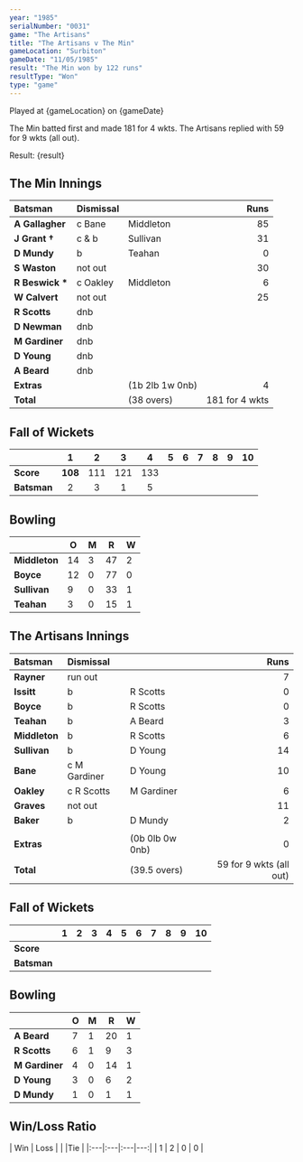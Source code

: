 ```yaml
---
year: "1985"
serialNumber: "0031"
game: "The Artisans"
title: "The Artisans v The Min"
gameLocation: "Surbiton"
gameDate: "11/05/1985"
result: "The Min won by 122 runs"
resultType: "Won"
type: "game"
---
```


Played at {gameLocation} on {gameDate} 

The Min batted first and made 181 for 4 wkts. The Artisans replied with 59 for 9 wkts (all out).

Result: {result}

## The Min Innings

| Batsman | Dismissal |  | Runs |
|:---|:---|---|---:|
| **A Gallagher** | c Bane | Middleton | 85 | 
| **J Grant &#8224;** | c & b | Sullivan | 31 | 
| **D Mundy** | b | Teahan | 0 | 
| **S Waston** | not out |  | 30 | 
| **R Beswick &#42;** | c Oakley  | Middleton | 6 | 
| **W Calvert** | not out |  | 25 | 
| **R Scotts** | dnb |  |  |
| **D Newman** | dnb |  |  | 
| **M Gardiner** | dnb |  |  | 
| **D Young** | dnb |  |  | 
| **A Beard** | dnb |  |  | 
| **Extras** | | (1b 2lb 1w 0nb) | 4 | 
| **Total** | | (38 overs) | 181 for 4 wkts | 

## Fall of Wickets

| | 1 | 2 | 3 | 4 | 5 | 6 | 7 | 8 | 9 | 10 |
|---|:---:|:---:|:---:|:---:|:---:|:---:|:---:|:---:|:---:|:---:|
| **Score** | **108** | 111 | 121 | 133 |  |  |  |  |  |  | 
| **Batsman** | 2 | 3 | 1 | 5 |  |  |  |  |  |  | 


## Bowling

| | O | M | R | W |
|---|---|---|---|---|
| **Middleton** | 14 | 3 | 47 | 2 | 
| **Boyce** | 12 | 0 | 77 | 0 | 
| **Sullivan** | 9 | 0 | 33 | 1 | 
| **Teahan** | 3 | 0 | 15 | 1 |
 
## The Artisans Innings

| Batsman | Dismissal |  | Runs |
|:---|:---|---|---:|
| **Rayner** | run out |  | 7 | 
| **Issitt** | b | R Scotts | 0 | 
| **Boyce** | b | R Scotts | 0 | 
| **Teahan** | b | A Beard | 3 | 
| **Middleton** | b | R Scotts | 6 | 
| **Sullivan** | b | D Young | 14 | 
| **Bane** | c M Gardiner | D Young | 10 | 
| **Oakley** | c R Scotts | M Gardiner | 6 | 
| **Graves** | not out |  | 11 | 
| **Baker** | b | D Mundy | 2 | 
|  |  |  |  |
| **Extras** | | (0b 0lb 0w 0nb) | 0 | 
| **Total** | | (39.5 overs) | 59 for 9 wkts (all out) | 

## Fall of Wickets

| | 1 | 2 | 3 | 4 | 5 | 6 | 7 | 8 | 9 | 10 |
|---|:---:|:---:|:---:|:---:|:---:|:---:|:---:|:---:|:---:|:---:|
| **Score** |  |  |  |  |  |  |  |  |  |  |
| **Batsman** |  |  |  |  |  |  |  |  |  |  |  |

## Bowling

| | O | M | R | W |
|---|---|---|---|---|
| **A Beard** | 7 | 1 | 20 | 1 | 
| **R Scotts** | 6 | 1 | 9 | 3 | 
| **M Gardiner** | 4 | 0 | 14 | 1 | 
| **D Young** | 3 | 0 | 6 | 2 | 
| **D Mundy** | 1 | 0 | 1 | 1 |

## Win/Loss Ratio

| Win | Loss |  |  |Tie |
|:---|:---|:---|---:|
| 1 | 2 | 0 | 0 |